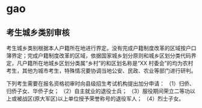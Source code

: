 # gao

## 考生城乡类别审核

考生城乡类别根据本人户籍所在地进行界定。没有完成户籍制度改革的区域按户口簿界定；完成户籍制度改革的区域，依据国家城乡划分原则和城乡区划分类代码界定，凡户籍所在地城乡区划分类属“乡村”的和区划名称是“XX 村委会”的均为农村考生，其他为城市考生，特殊情况要协调当地公安、民政、农业等部门进行研判。

下列考生需要在报名资格初审时向县级招生考试机构提出加分申请：
（1）归侨、归侨子女、华侨子女；
（2）自主就业的退役士兵；
（3）服役期间荣立二等功以上或被战区(原大军区)以上单位授予荣誉称号的退役军人；
（4）烈士子女。
